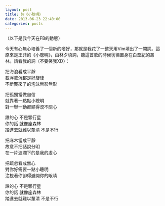 ```yaml
---
layout: post
title: 詞《小聰明》
date: 2013-06-23 22:40:00
categories: posts
---
```


（以下是我今天在FB的動態）

今天有心無心培養了一個新的嗜好，那就是我花了一整天用Vim填出了一闕詞。這原來是王菲的《小聰明》，由林夕填詞，聽這首歌的時候彷彿置身在白堊紀的叢林。請看我的詞（不要笑我XD）：

把海浪看成平靜  
載浮載沉都是好旋律  
不斷襲來了的泡沫無影無形  

把孤獨當做自信  
就靠著一點點小聰明  
對一舉一動都顯得漠不關心  

誰的心 不是顆行星  
你的話 就像座森林  
踏進去就難以釐清 不是不行  

把麻木當成平靜  
故意不把話說分明  
在一片波瀾下的是我的虛心  

把疏忽看成無心  
對你好需要一點小聰明  
注視著你卻得避開你的眼睛  

誰的心 不是顆行星  
你的話 就像座森林  
踏進去就難以釐清 不是不行  
